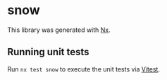 # snow

This library was generated with [Nx](https://nx.dev).

## Running unit tests

Run `nx test snow` to execute the unit tests via [Vitest](https://vitest.dev/).
